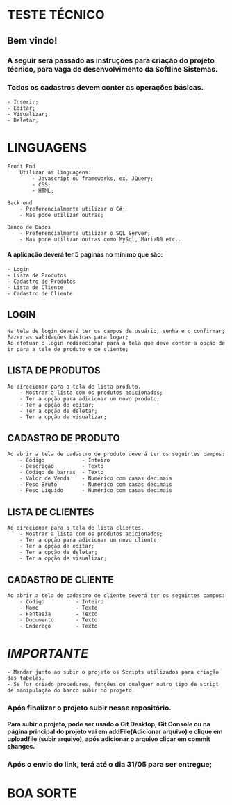 # TESTE TÉCNICO

## Bem vindo!

### A seguir será passado as instruções para criação do projeto técnico, para vaga de desenvolvimento da Softline Sistemas.

### Todos os cadastros devem conter as operações básicas.
    - Inserir; 
    - Editar; 
    - Visualizar; 
    - Deletar;


# LINGUAGENS

    Front End
        Utilizar as linguagens:
            - Javascript ou frameworks, ex. JQuery;
            - CSS;
            - HTML;
        
    Back end
        - Preferencialmente utilizar o C#;
        - Mas pode utilizar outras;

    Banco de Dados
        - Preferencialmente utilizar o SQL Server;
        - Mas pode utilizar outras como MySql, MariaDB etc...


#### A aplicação deverá ter 5 paginas no mínimo que são:
    - Login
    - Lista de Produtos
    - Cadastro de Produtos
    - Lista de Cliente
    - Cadastro de Cliente

## LOGIN
    Na tela de login deverá ter os campos de usuário, senha e o confirmar;
    Fazer as validações básicas para logar;
    Ao efetuar o login redirecionar para a tela que deve conter a opção de ir para a tela de produto e de cliente;
    
    
## LISTA DE PRODUTOS 
    Ao direcionar para a tela de lista produto.
        - Mostrar a lista com os produtos adicionados;
        - Ter a opção para adicionar um novo produto;
        - Ter a opção de editar;
        - Ter a opção de deletar;
        - Ter a opção de visualizar;
        
 
## CADASTRO DE PRODUTO
    Ao abrir a tela de cadastro de produto deverá ter os seguintes campos:
        - Código            - Inteiro
        - Descrição         - Texto
        - Código de barras  - Texto
        - Valor de Venda    - Numérico com casas decimais
        - Peso Bruto        - Numérico com casas decimais
        - Peso Líquido      - Numérico com casas decimais
            
            
## LISTA DE CLIENTES
    Ao direcionar para a tela de lista clientes.
        - Mostrar a lista com os produtos adicionados;
        - Ter a opção para adicionar um novo cliente;
        - Ter a opção de editar;
        - Ter a opção de deletar;
        - Ter a opção de visualizar;
        
        
## CADASTRO DE CLIENTE
    Ao abrir a tela de cadastro de cliente deverá ter os seguintes campos:
        - Código          - Inteiro
        - Nome            - Texto
        - Fantasia        - Texto
        - Documento       - Texto
        - Endereço        - Texto
            

# **_IMPORTANTE_**
    - Mandar junto ao subir o projeto os Scripts utilizados para criação das tabelas.
    - Se for criado procedures, funções ou qualquer outro tipo de script de manipulação do banco subir no projeto.
    
    
    
### Após finalizar o projeto subir nesse repositório.
#### Para subir o projeto, pode ser usado o Git Desktop, Git Console ou na página principal do projeto vai em addFile(Adicionar arquivo) e clique em uploadfile (subir arquivo), após adicionar o arquivo clicar em commit changes.
### Após o envio do link, terá **até o dia 31/05** para ser entregue;


# BOA SORTE

